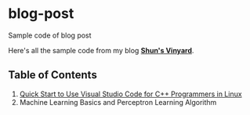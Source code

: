 # blog-post
Sample code of blog post

Here's all the sample code from my blog __[Shun's Vinyard](https://shunsvinyard.blog/)__.

## Table of Contents

1. [Quick Start to Use Visual Studio Code for C++ Programmers in Linux](https://shunsvinyard.blog/2017/04/30/quick-start-to-use-visual-studio-code-for-c-programmers-in-linux/)
2. Machine Learning Basics and Perceptron Learning Algorithm